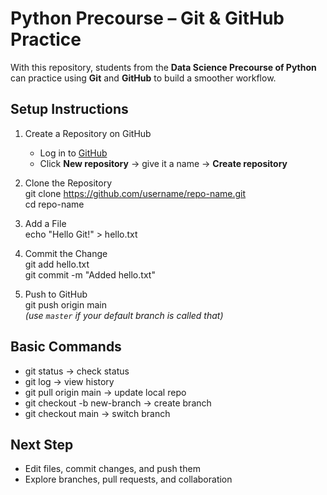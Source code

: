 # Python Precourse – Git & GitHub Practice  

With this repository, students from the **Data Science Precourse of Python** can practice using **Git** and **GitHub** to build a smoother workflow.  

## Setup Instructions  

1. Create a Repository on GitHub  
   - Log in to [GitHub](https://github.com/)  
   - Click **New repository** → give it a name → **Create repository**  

2. Clone the Repository  
   git clone https://github.com/username/repo-name.git  
   cd repo-name  

3. Add a File  
   echo "Hello Git!" > hello.txt  

4. Commit the Change  
   git add hello.txt  
   git commit -m "Added hello.txt"  

5. Push to GitHub  
   git push origin main  
   *(use `master` if your default branch is called that)*  

## Basic Commands  

- git status → check status  
- git log → view history  
- git pull origin main → update local repo  
- git checkout -b new-branch → create branch  
- git checkout main → switch branch  

## Next Step  

- Edit files, commit changes, and push them  
- Explore branches, pull requests, and collaboration  
